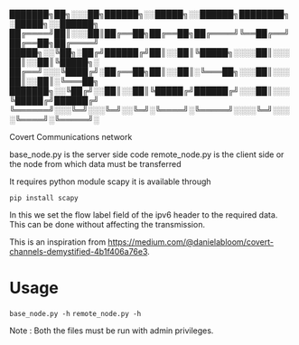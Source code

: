 ███████╗██╗░░░██╗██████╗░░█████╗░░██████╗████████╗░█████╗░░██████╗
██╔════╝██║░░░██║██╔══██╗██╔══██╗██╔════╝╚══██╔══╝██╔══██╗██╔════╝
█████╗░░╚██╗░██╔╝██████╔╝██║░░██║╚█████╗░░░░██║░░░██║░░██║╚█████╗░
██╔══╝░░░╚████╔╝░██╔══██╗██║░░██║░╚═══██╗░░░██║░░░██║░░██║░╚═══██╗
███████╗░░╚██╔╝░░██║░░██║╚█████╔╝██████╔╝░░░██║░░░╚█████╔╝██████╔╝
╚══════╝░░░╚═╝░░░╚═╝░░╚═╝░╚════╝░╚═════╝░░░░╚═╝░░░░╚════╝░╚═════╝░

    
Covert Communications network

base_node.py is the server side code
remote_node.py is the client side or the node from which data must be transferred

It requires python module scapy it is available through

`pip install scapy`

In this we set the flow label field of the ipv6 header to the required data. This can be done without affecting the transmission.

This is an inspiration from https://medium.com/@danielabloom/covert-channels-demystified-4b1f406a76e3.

# Usage
`base_node.py -h`
`remote_node.py -h`

Note : Both the files must be run with admin privileges.


